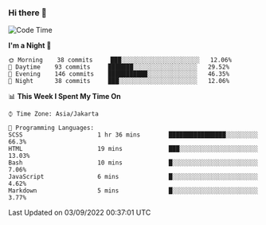 ### Hi there 👋

<!--
**rmsubekti/rmsubekti** is a ✨ _special_ ✨ repository because its `README.md` (this file) appears on your GitHub profile.

Here are some ideas to get you started:

- 🔭 I’m currently working on ...
- 🌱 I’m currently learning ...
- 👯 I’m looking to collaborate on ...
- 🤔 I’m looking for help with ...
- 💬 Ask me about ...
- 📫 How to reach me: ...
- 😄 Pronouns: ...
- ⚡ Fun fact: ...
-->

<!--START_SECTION:waka-->
![Code Time](http://img.shields.io/badge/Code%20Time-385%20hrs%2033%20mins-blue)

**I'm a Night 🦉** 

```text
🌞 Morning    38 commits     ███░░░░░░░░░░░░░░░░░░░░░░   12.06% 
🌆 Daytime    93 commits     ███████░░░░░░░░░░░░░░░░░░   29.52% 
🌃 Evening    146 commits    ███████████░░░░░░░░░░░░░░   46.35% 
🌙 Night      38 commits     ███░░░░░░░░░░░░░░░░░░░░░░   12.06%

```


📊 **This Week I Spent My Time On** 

```text
⌚︎ Time Zone: Asia/Jakarta

💬 Programming Languages: 
SCSS                     1 hr 36 mins        ████████████████░░░░░░░░░   66.3% 
HTML                     19 mins             ███░░░░░░░░░░░░░░░░░░░░░░   13.03% 
Bash                     10 mins             █░░░░░░░░░░░░░░░░░░░░░░░░   7.06% 
JavaScript               6 mins              █░░░░░░░░░░░░░░░░░░░░░░░░   4.62% 
Markdown                 5 mins              █░░░░░░░░░░░░░░░░░░░░░░░░   3.77%

```


 Last Updated on 03/09/2022 00:37:01 UTC
<!--END_SECTION:waka-->
